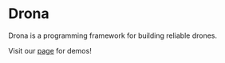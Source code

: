 # Drona
Drona is a programming framework for building reliable drones.

Visit our [page](https://drona-org.github.io/Drona-Website/ "Drona-Website") for demos!


